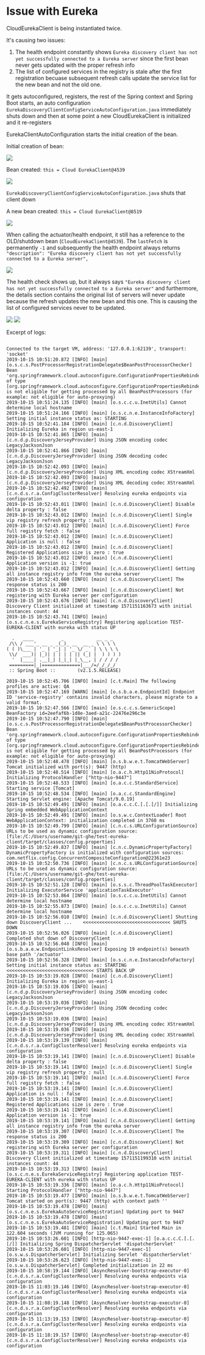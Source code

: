 # Issue with Eureka

CloudEurekaClient is being instantiated twice.

It's causing two issues:

1) The health endpoint constantly shows `Eureka discovery client has not yet successfully connected to a Eureka server` since the first bean never gets updated with the proper refresh info
2) The list of configured services in the registry is stale after the first registration becuase subsequent refresh calls update the service list for the new bean and not the old one. 

It gets autoconfigured, registers, the rest of the Spring context and Spring Boot
starts, an auto configuration `EurekaDiscoveryClientConfigServiceAutoConfiguration.java`
immediately shuts down and then at some point a new CloudEurekaClient is initialized
and it re-registers



EurekaClientAutoConfiguration starts the initial creation of the bean. 


Initial creation of bean:

![](/readme/01a_eureka.png)


Bean created: `this = Cloud EurekaClient@4539`

![](/readme/01_eureka.png)


`EurekaDiscoveryClientConfigServiceAutoConfiguration.java` shuts that client down

A new bean created: `this = Cloud EurekaClient@8519`

![](/readme/02_eureka.png)


When calling the actuator/health endpoint, it still has a reference to the OLD/shutdown
bean (`CloudEurekaClient@4539`).  The `lastFetch` is permanently `-1` and subsequently
the health endpoint always returns
` "description": "Eureka discovery client has not yet successfully connected to a Eureka server",`

![](/readme/03_eureka.png)


The health check shows up, but it always says 
`"Eureka discovery client has not yet successfully connected to a Eureka server"`
and furthermore, the details section contains the original list of servers
will never update because the refresh updates the new bean and this one.  This
is causing the list of configured services never to be updated.


![](/readme/04_eureka.png)
![](/readme/04_eureka.png)



Excerpt of logs:

```

Connected to the target VM, address: '127.0.0.1:62139', transport: 'socket'
2019-10-15 10:51:20.872 [INFO] [main] [o.s.c.s.PostProcessorRegistrationDelegate$BeanPostProcessorChecker] Bean 'org.springframework.cloud.autoconfigure.ConfigurationPropertiesRebinderAutoConfiguration' of type [org.springframework.cloud.autoconfigure.ConfigurationPropertiesRebinderAutoConfiguration$$EnhancerBySpringCGLIB$$bdd9e543] is not eligible for getting processed by all BeanPostProcessors (for example: not eligible for auto-proxying)
2019-10-15 10:51:24.135 [INFO] [main] [o.s.c.c.u.InetUtils] Cannot determine local hostname
2019-10-15 10:51:24.166 [INFO] [main] [o.s.c.n.e.InstanceInfoFactory] Setting initial instance status as: STARTING
2019-10-15 10:52:41.184 [INFO] [main] [c.n.d.DiscoveryClient] Initializing Eureka in region us-east-1
2019-10-15 10:52:41.865 [INFO] [main] [c.n.d.p.DiscoveryJerseyProvider] Using JSON encoding codec LegacyJacksonJson
2019-10-15 10:52:41.866 [INFO] [main] [c.n.d.p.DiscoveryJerseyProvider] Using JSON decoding codec LegacyJacksonJson
2019-10-15 10:52:42.093 [INFO] [main] [c.n.d.p.DiscoveryJerseyProvider] Using XML encoding codec XStreamXml
2019-10-15 10:52:42.093 [INFO] [main] [c.n.d.p.DiscoveryJerseyProvider] Using XML decoding codec XStreamXml
2019-10-15 10:52:42.492 [INFO] [main] [c.n.d.s.r.a.ConfigClusterResolver] Resolving eureka endpoints via configuration
2019-10-15 10:52:43.011 [INFO] [main] [c.n.d.DiscoveryClient] Disable delta property : false
2019-10-15 10:52:43.012 [INFO] [main] [c.n.d.DiscoveryClient] Single vip registry refresh property : null
2019-10-15 10:52:43.012 [INFO] [main] [c.n.d.DiscoveryClient] Force full registry fetch : false
2019-10-15 10:52:43.012 [INFO] [main] [c.n.d.DiscoveryClient] Application is null : false
2019-10-15 10:52:43.012 [INFO] [main] [c.n.d.DiscoveryClient] Registered Applications size is zero : true
2019-10-15 10:52:43.012 [INFO] [main] [c.n.d.DiscoveryClient] Application version is -1: true
2019-10-15 10:52:43.012 [INFO] [main] [c.n.d.DiscoveryClient] Getting all instance registry info from the eureka server
2019-10-15 10:52:43.660 [INFO] [main] [c.n.d.DiscoveryClient] The response status is 200
2019-10-15 10:52:43.667 [INFO] [main] [c.n.d.DiscoveryClient] Not registering with Eureka server per configuration
2019-10-15 10:52:43.676 [INFO] [main] [c.n.d.DiscoveryClient] Discovery Client initialized at timestamp 1571151163673 with initial instances count: 44
2019-10-15 10:52:43.741 [INFO] [main] [o.s.c.n.e.s.EurekaServiceRegistry] Registering application TEST-EUREKA-CLIENT with eureka with status UP

  .   ____          _            __ _ _
 /\\ / ___'_ __ _ _(_)_ __  __ _ \ \ \ \
( ( )\___ | '_ | '_| | '_ \/ _` | \ \ \ \
 \\/  ___)| |_)| | | | | || (_| |  ) ) ) )
  '  |____| .__|_| |_|_| |_\__, | / / / /
 =========|_|==============|___/=/_/_/_/
 :: Spring Boot ::        (v2.1.5.RELEASE)

2019-10-15 10:52:45.706 [INFO] [main] [c.t.Main] The following profiles are active: QA
2019-10-15 10:52:47.169 [WARN] [main] [o.s.b.a.e.EndpointId] Endpoint ID 'service-registry' contains invalid characters, please migrate to a valid format.
2019-10-15 10:52:47.566 [INFO] [main] [o.s.c.c.s.GenericScope] BeanFactory id=2eefaf6b-1d8e-3aed-a21c-22476e296c3e
2019-10-15 10:52:47.790 [INFO] [main] [o.s.c.s.PostProcessorRegistrationDelegate$BeanPostProcessorChecker] Bean 'org.springframework.cloud.autoconfigure.ConfigurationPropertiesRebinderAutoConfiguration' of type [org.springframework.cloud.autoconfigure.ConfigurationPropertiesRebinderAutoConfiguration$$EnhancerBySpringCGLIB$$bdd9e543] is not eligible for getting processed by all BeanPostProcessors (for example: not eligible for auto-proxying)
2019-10-15 10:52:48.478 [INFO] [main] [o.s.b.w.e.t.TomcatWebServer] Tomcat initialized with port(s): 9447 (http)
2019-10-15 10:52:48.514 [INFO] [main] [o.a.c.h.Http11NioProtocol] Initializing ProtocolHandler ["http-nio-9447"]
2019-10-15 10:52:48.533 [INFO] [main] [o.a.c.c.StandardService] Starting service [Tomcat]
2019-10-15 10:52:48.534 [INFO] [main] [o.a.c.c.StandardEngine] Starting Servlet engine: [Apache Tomcat/9.0.19]
2019-10-15 10:52:49.491 [INFO] [main] [o.a.c.c.C.[.[.[/]] Initializing Spring embedded WebApplicationContext
2019-10-15 10:52:49.491 [INFO] [main] [o.s.w.c.ContextLoader] Root WebApplicationContext: initialization completed in 3760 ms
2019-10-15 10:52:49.799 [INFO] [main] [c.n.c.s.URLConfigurationSource] URLs to be used as dynamic configuration source: [file:/C:/Users/username/git-ghe/test-eureka-client/target/classes/config.properties]
2019-10-15 10:52:49.837 [INFO] [main] [c.n.c.DynamicPropertyFactory] DynamicPropertyFactory is initialized with configuration sources: com.netflix.config.ConcurrentCompositeConfiguration@22361e23
2019-10-15 10:52:50.736 [INFO] [main] [c.n.c.s.URLConfigurationSource] URLs to be used as dynamic configuration source: [file:/C:/Users/username/git-ghe/test-eureka-client/target/classes/config.properties]
2019-10-15 10:52:51.128 [INFO] [main] [o.s.s.c.ThreadPoolTaskExecutor] Initializing ExecutorService 'applicationTaskExecutor'
2019-10-15 10:52:53.864 [INFO] [main] [o.s.c.c.u.InetUtils] Cannot determine local hostname
2019-10-15 10:52:55.873 [INFO] [main] [o.s.c.c.u.InetUtils] Cannot determine local hostname
2019-10-15 10:52:56.010 [INFO] [main] [c.n.d.DiscoveryClient] Shutting down DiscoveryClient ...    <<<<<<<<<<<<<<<<<<<<<<<<<<<<<<<< SHUTS DOWN
2019-10-15 10:52:56.026 [INFO] [main] [c.n.d.DiscoveryClient] Completed shut down of DiscoveryClient
2019-10-15 10:52:56.048 [INFO] [main] [o.s.b.a.e.w.EndpointLinksResolver] Exposing 19 endpoint(s) beneath base path '/actuator'
2019-10-15 10:52:56.328 [INFO] [main] [o.s.c.n.e.InstanceInfoFactory] Setting initial instance status as: STARTING   <<<<<<<<<<<<<<<<<<<<<<<<<<<<<<<< STARTS BACK UP
2019-10-15 10:53:19.028 [INFO] [main] [c.n.d.DiscoveryClient] Initializing Eureka in region us-east-1
2019-10-15 10:53:19.036 [INFO] [main] [c.n.d.p.DiscoveryJerseyProvider] Using JSON encoding codec LegacyJacksonJson
2019-10-15 10:53:19.036 [INFO] [main] [c.n.d.p.DiscoveryJerseyProvider] Using JSON decoding codec LegacyJacksonJson
2019-10-15 10:53:19.036 [INFO] [main] [c.n.d.p.DiscoveryJerseyProvider] Using XML encoding codec XStreamXml
2019-10-15 10:53:19.036 [INFO] [main] [c.n.d.p.DiscoveryJerseyProvider] Using XML decoding codec XStreamXml
2019-10-15 10:53:19.139 [INFO] [main] [c.n.d.s.r.a.ConfigClusterResolver] Resolving eureka endpoints via configuration
2019-10-15 10:53:19.141 [INFO] [main] [c.n.d.DiscoveryClient] Disable delta property : false
2019-10-15 10:53:19.141 [INFO] [main] [c.n.d.DiscoveryClient] Single vip registry refresh property : null
2019-10-15 10:53:19.141 [INFO] [main] [c.n.d.DiscoveryClient] Force full registry fetch : false
2019-10-15 10:53:19.141 [INFO] [main] [c.n.d.DiscoveryClient] Application is null : false
2019-10-15 10:53:19.141 [INFO] [main] [c.n.d.DiscoveryClient] Registered Applications size is zero : true
2019-10-15 10:53:19.141 [INFO] [main] [c.n.d.DiscoveryClient] Application version is -1: true
2019-10-15 10:53:19.141 [INFO] [main] [c.n.d.DiscoveryClient] Getting all instance registry info from the eureka server
2019-10-15 10:53:19.307 [INFO] [main] [c.n.d.DiscoveryClient] The response status is 200
2019-10-15 10:53:19.309 [INFO] [main] [c.n.d.DiscoveryClient] Not registering with Eureka server per configuration
2019-10-15 10:53:19.311 [INFO] [main] [c.n.d.DiscoveryClient] Discovery Client initialized at timestamp 1571151199310 with initial instances count: 44
2019-10-15 10:53:19.313 [INFO] [main] [o.s.c.n.e.s.EurekaServiceRegistry] Registering application TEST-EUREKA-CLIENT with eureka with status UP
2019-10-15 10:53:19.336 [INFO] [main] [o.a.c.h.Http11NioProtocol] Starting ProtocolHandler ["http-nio-9447"]
2019-10-15 10:53:19.477 [INFO] [main] [o.s.b.w.e.t.TomcatWebServer] Tomcat started on port(s): 9447 (http) with context path ''
2019-10-15 10:53:19.478 [INFO] [main] [o.s.c.n.e.s.EurekaAutoServiceRegistration] Updating port to 9447
2019-10-15 10:53:19.478 [INFO] [main] [o.s.c.n.e.s.EurekaAutoServiceRegistration] Updating port to 9447
2019-10-15 10:53:19.481 [INFO] [main] [c.t.Main] Started Main in 122.604 seconds (JVM running for 125.065)
2019-10-15 10:53:26.601 [INFO] [http-nio-9447-exec-1] [o.a.c.c.C.[.[.[/]] Initializing Spring DispatcherServlet 'dispatcherServlet'
2019-10-15 10:53:26.601 [INFO] [http-nio-9447-exec-1] [o.s.w.s.DispatcherServlet] Initializing Servlet 'dispatcherServlet'
2019-10-15 10:53:26.623 [INFO] [http-nio-9447-exec-1] [o.s.w.s.DispatcherServlet] Completed initialization in 22 ms
2019-10-15 10:58:19.144 [INFO] [AsyncResolver-bootstrap-executor-0] [c.n.d.s.r.a.ConfigClusterResolver] Resolving eureka endpoints via configuration
2019-10-15 11:03:19.146 [INFO] [AsyncResolver-bootstrap-executor-0] [c.n.d.s.r.a.ConfigClusterResolver] Resolving eureka endpoints via configuration
2019-10-15 11:08:19.148 [INFO] [AsyncResolver-bootstrap-executor-0] [c.n.d.s.r.a.ConfigClusterResolver] Resolving eureka endpoints via configuration
2019-10-15 11:13:19.153 [INFO] [AsyncResolver-bootstrap-executor-0] [c.n.d.s.r.a.ConfigClusterResolver] Resolving eureka endpoints via configuration
2019-10-15 11:18:19.157 [INFO] [AsyncResolver-bootstrap-executor-0] [c.n.d.s.r.a.ConfigClusterResolver] Resolving eureka endpoints via configuration


```
